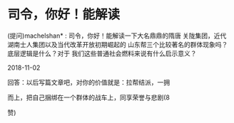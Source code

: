 # 司令，你好！能解读

(提问)machelshan* : 司令，你好！能解读一下大名鼎鼎的隋唐 关陇集团，近代湖南士人集团以及当代改革开放初期崛起的 山东帮三个比较著名的群体现象吗？底层逻辑是什么？对于 我们这些普通社会燃料来说有什么启示意义？

2018-11-02

回答：以后写篇文章吧，对你的价值就是：拉帮结派，一拥

而上，把自己捆绑在一个群体的战车上，同享荣誉与悲剧(8

赞)